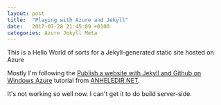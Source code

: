 ```yaml
---
layout: post
title:  "Playing with Azure and Jekyll"
date:   2017-07-28 21:45:09 +0100
categories: Azure Jekyll Meta
---
```

This is a Hello World of sorts for a Jekyll-generated static site hosted on Azure

Mostly I'm following the [Publish a website with Jekyll and Github on Windows Azure][1] tutorial from [ANHELEDIR.NET][2].

It's not working so well now.  I can't get it to do build server-side.


[1]: https://gordon-breuer.de/azure/2016/03/01/Publish-a-website-with-Jekyll-and-Github-on-Windows-Azure.html
[2]:https://gordon-breuer.de/